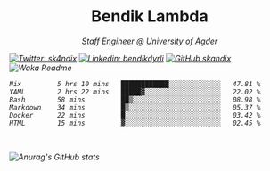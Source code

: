<h1 align="center"> Bendik Lambda </h1>
<p align="center"><em>Staff Engineer @ <a href="http://www.uia.no">University of Agder</a></p>



[![Twitter: sk4ndix](https://img.shields.io/twitter/follow/sk4ndix?style=social)](https://twitter.com/sk4ndix)
[![Linkedin: bendikdyrli](https://img.shields.io/badge/-bendikdyrli-blue?style=flat-square&logo=Linkedin&logoColor=white&link=https://www.linkedin.com/in/bendikdyrli/)](https://www.linkedin.com/in/bendikdyrli/)
[![GitHub skandix](https://img.shields.io/github/followers/skandix?label=follow&style=social)](https://github.com/skandix)
![Waka Readme](https://github.com/skandix/skandix/workflows/Waka%20Readme/badge.svg)


<!--START_SECTION:waka-->

```text
Nix         5 hrs 10 mins   ████████████░░░░░░░░░░░░░   47.81 %
YAML        2 hrs 22 mins   █████▓░░░░░░░░░░░░░░░░░░░   22.02 %
Bash        58 mins         ██▒░░░░░░░░░░░░░░░░░░░░░░   08.98 %
Markdown    34 mins         █▒░░░░░░░░░░░░░░░░░░░░░░░   05.37 %
Docker      22 mins         █░░░░░░░░░░░░░░░░░░░░░░░░   03.42 %
HTML        15 mins         ▓░░░░░░░░░░░░░░░░░░░░░░░░   02.45 %
```

<!--END_SECTION:waka-->

  <br>
  
![Anurag's GitHub stats](https://github-readme-stats.vercel.app/api?username=skandix&show_icons=true&theme=tokyonight)


